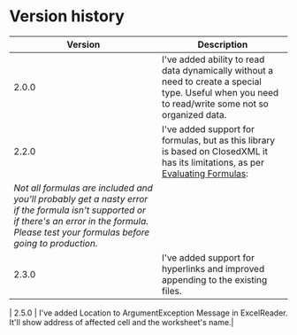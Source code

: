 # Version history

| Version | Description |
| ----------- | ----------- |
| 2.0.0 | I've added ability to read data dynamically without a need to create a special type. Useful when you need to read/write some not so organized data.|
| 2.2.0 | I've added support for formulas, but as this library is based on ClosedXML it has its limitations, as per [Evaluating Formulas](https://github.com/closedxml/closedxml/wiki/Evaluating-Formulas):
*Not all formulas are included and you'll probably get a nasty error if the formula isn't supported or if there's an error in the formula. Please test your formulas before going to production.*|
| 2.3.0 | I've added support for hyperlinks and improved appending to the existing files.|

| 2.5.0 | I've added Location to ArgumentException Message in ExcelReader. It'll show address of affected cell and the worksheet's name.|
